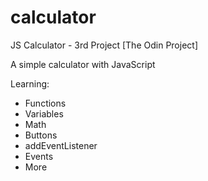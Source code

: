 # calculator
JS Calculator - 3rd Project [The Odin Project]

A simple calculator with JavaScript

Learning:

-   Functions
-   Variables
-   Math
-   Buttons
-   addEventListener
-   Events
-   More

